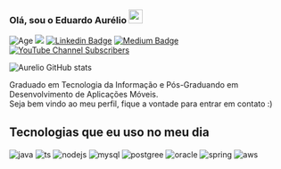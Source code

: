 ### Olá, sou o Eduardo Aurélio <img src="https://media.giphy.com/media/hvRJCLFzcasrR4ia7z/giphy.gif" width="25px">
![Age](https://img.shields.io/badge/%24currentYear--1994-anos-green)
![](https://visitor-badge.glitch.me/badge?page_id=miltonhit)
[![Linkedin Badge](https://img.shields.io/badge/-LinkedIn-0e76a8?style=flat-square&logo=Linkedin&logoColor=white)](https://www.linkedin.com/in/eduardoags)
[![Medium Badge](https://img.shields.io/badge/medium-%2312100E.svg?&style=for-square&logo=medium&logoColor=white)](https://medium.com/@eduardogoncvs)
[![YouTube Channel Subscribers](https://img.shields.io/youtube/channel/subscribers/UC7_g1gmhLCIr8p2x4dxfNGg?style=social)](https://www.youtube.com/@devaurelio)

![Aurelio GitHub stats](https://github-readme-stats.vercel.app/api?username=eduardogoncvs&show_icons=true&theme=onedark&count_private=true)

Graduado em Tecnologia da Informação e Pós-Graduando em Desenvolvimento de Aplicações Móveis.<br>
Seja bem vindo ao meu perfil, fique a vontade para entrar em contato :)

## Tecnologias que eu uso no meu dia

<div style="display: inline_block">
  <img align="center" alt="java" src="https://img.shields.io/badge/Java-ED8B00?style=for-the-badge&logo=openjdk&logoColor=white" />
  <img align="center" alt="ts" src="https://img.shields.io/badge/TypeScript-007ACC?style=for-the-badge&logo=typescript&logoColor=white" />
  <img align="center" alt="nodejs" src="https://img.shields.io/badge/Node.js-43853D?style=for-the-badge&logo=node.js&logoColor=white" />
  <img align="center" alt="mysql" src="https://img.shields.io/badge/MySQL-00000F?style=for-the-badge&logo=mysql&logoColor=white" />
  <img align="center" alt="postgree" src="https://img.shields.io/badge/PostgreSQL-316192?style=for-the-badge&logo=postgresql&logoColor=white" />
  <img align="center" alt="oracle" src="https://img.shields.io/badge/Oracle-F80000?style=for-the-badge&logo=oracle&logoColor=black" />
  <img align="center" alt="spring" src="https://img.shields.io/badge/Spring-6DB33F?style=for-the-badge&logo=spring&logoColor=white" />
  <img align="center" alt="aws" src="https://img.shields.io/badge/Amazon_AWS-232F3E?style=for-the-badge&logo=amazon-aws&logoColor=white" />
</div><br/>
